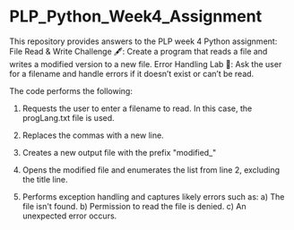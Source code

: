 # PLP_Python_Week4_Assignment
This repository provides answers to the PLP week 4 Python assignment:
                File Read & Write Challenge 🖋️: Create a program that reads a file and writes a modified version to a new file.
                Error Handling Lab 🧪: Ask the user for a filename and handle errors if it doesn’t exist or can’t be read.

The code performs the following:

1. Requests the user to enter a filename to read.
   In this case, the progLang.txt file is used.
   
2. Replaces the commas with a new line.
  
3. Creates a new output file with the prefix "modified_"

4. Opens the modified file and enumerates the list from line 2, excluding the title line.

5. Performs exception handling and captures likely errors such as:
       a) The file isn't found.
       b) Permission to read the file is denied.
       c) An unexpected error occurs.


